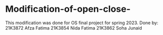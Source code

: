 # Modification-of-open-close-

This modification was done for OS final project for spring 2023. 
Done by:
21K3872 Afza Fatima
21K3854 Nida Fatima
21K3862 Soha Junaid
